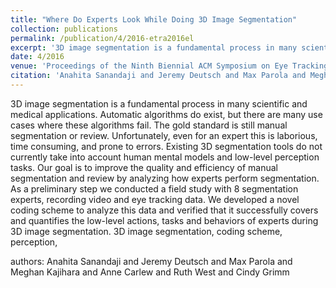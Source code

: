 ```yaml
---
title: "Where Do Experts Look While Doing 3D Image Segmentation"
collection: publications
permalink: /publication/4/2016-etra2016el
excerpt: '3D image segmentation is a fundamental process in many scientific and medical applications. Automatic algorithms do exist,  but there are many use cases where these algorithms fail. The gold standard is still manual segmentation or review. Unfortunately,  even for an expert this is laborious,  time consuming,  and prone to errors. Existing 3D segmentation tools do not currently take into account human mental models and low-level perception tasks. Our goal is to improve the quality and efficiency of manual segmentation and review by analyzing how experts perform segmentation. As a preliminary step we conducted a field study with 8 segmentation experts,  recording video and eye tracking data. We developed a novel coding scheme to analyze this data and verified that it successfully covers and quantifies the low-level actions,  tasks and behaviors of experts during 3D image segmentation. 3D image segmentation,  coding scheme,  perception, '
date: 4/2016
venue: 'Proceedings of the Ninth Biennial ACM Symposium on Eye Tracking Research \\&amp; Applications'
citation: 'Anahita Sanandaji and Jeremy Deutsch and Max Parola and Meghan Kajihara and Anne Carlew and Ruth West and Cindy Grimm'
---
```

3D image segmentation is a fundamental process in many scientific and medical applications. Automatic algorithms do exist,  but there are many use cases where these algorithms fail. The gold standard is still manual segmentation or review. Unfortunately,  even for an expert this is laborious,  time consuming,  and prone to errors. Existing 3D segmentation tools do not currently take into account human mental models and low-level perception tasks. Our goal is to improve the quality and efficiency of manual segmentation and review by analyzing how experts perform segmentation. As a preliminary step we conducted a field study with 8 segmentation experts,  recording video and eye tracking data. We developed a novel coding scheme to analyze this data and verified that it successfully covers and quantifies the low-level actions,  tasks and behaviors of experts during 3D image segmentation. 3D image segmentation,  coding scheme,  perception, 

authors: Anahita Sanandaji and Jeremy Deutsch and Max Parola and Meghan Kajihara and Anne Carlew and Ruth West and Cindy Grimm